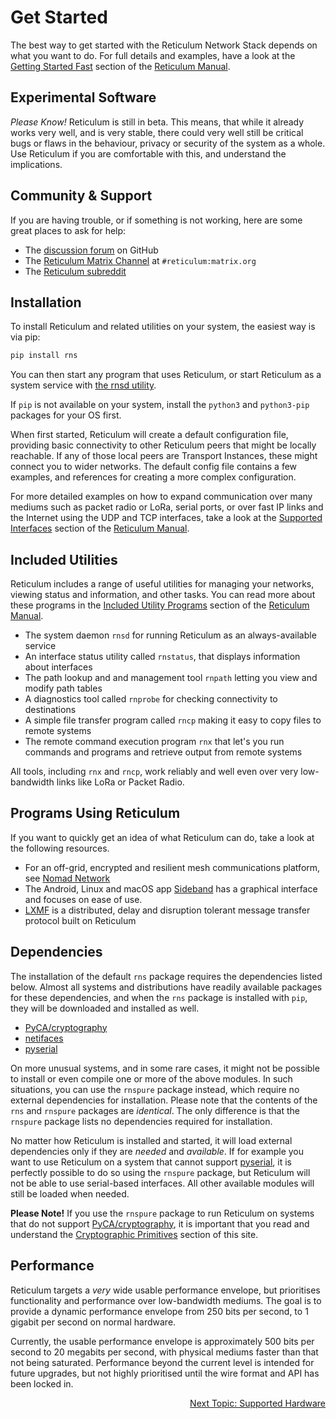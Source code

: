 # Get Started
The best way to get started with the Reticulum Network Stack depends on what
you want to do. For full details and examples, have a look at the [Getting Started Fast](manual/gettingstartedfast.html) section of the [Reticulum Manual](manual/index.html).

## Experimental Software
*Please Know!* Reticulum is still in beta. This means, that while it already works very well, and is very stable, there could very well still be critical bugs or flaws in the behaviour, privacy or security of the system as a whole. Use Reticulum if you are comfortable with this, and understand the implications.

## Community & Support

If you are having trouble, or if something is not working, here are some great places to ask for help:

- The [discussion forum](https://github.com/markqvist/Reticulum/discussions) on GitHub
- The [Reticulum Matrix Channel](#reticulum:matrix.org) at `#reticulum:matrix.org`
- The [Reticulum subreddit](https://reddit.com/r/reticulum)

## Installation
To install Reticulum and related utilities on your system, the easiest way is via pip:

```bash
pip install rns
```

You can then start any program that uses Reticulum, or start Reticulum as a system service with [the rnsd utility](manual/using.html#the-rnsd-utility).

If `pip` is not available on your system, install the `python3` and `python3-pip` packages for your OS first.

When first started, Reticulum will create a default configuration file, providing basic connectivity to other Reticulum peers that might be locally reachable. If any of those local peers are Transport Instances, these might connect you to wider networks. The default config file contains a few examples, and references for creating a more complex configuration.

For more detailed examples on how to expand communication over many mediums such as packet radio or LoRa, serial ports, or over fast IP links and the Internet using the UDP and TCP interfaces, take a look at the [Supported Interfaces](manual/interfaces.html) section of the [Reticulum Manual](manual/index.html).


## Included Utilities
Reticulum includes a range of useful utilities for managing your networks, viewing status and information, and other tasks. You can read more about these programs in the [Included Utility Programs](manual/using.html#included-utility-programs) section of the [Reticulum Manual](manual/index.html).

- The system daemon `rnsd` for running Reticulum as an always-available service
- An interface status utility called `rnstatus`, that displays information about interfaces
- The path lookup and and management tool `rnpath` letting you view and modify path tables
- A diagnostics tool called `rnprobe` for checking connectivity to destinations
- A simple file transfer program called `rncp` making it easy to copy files to remote systems
- The remote command execution program `rnx` that let's you run commands and programs and retrieve output from remote systems

All tools, including `rnx` and `rncp`, work reliably and well even over very low-bandwidth links like LoRa or Packet Radio.

## Programs Using Reticulum
If you want to quickly get an idea of what Reticulum can do, take a look at the following resources.

- For an off-grid, encrypted and resilient mesh communications platform, see [Nomad Network](https://github.com/markqvist/NomadNet)
- The Android, Linux and macOS app [Sideband](https://github.com/markqvist/sideband) has a graphical interface and focuses on ease of use.
- [LXMF](https://github.com/markqvist/lxmf) is a distributed, delay and disruption tolerant message transfer protocol built on Reticulum

## Dependencies
The installation of the default `rns` package requires the dependencies listed below. Almost all systems and distributions have readily available packages for these dependencies, and when the `rns` package is installed with `pip`, they will be downloaded and installed as well.

- [PyCA/cryptography](https://github.com/pyca/cryptography)
- [netifaces](https://github.com/al45tair/netifaces)
- [pyserial](https://github.com/pyserial/pyserial)

On more unusual systems, and in some rare cases, it might not be possible to install or even compile one or more of the above modules. In such situations, you can use the `rnspure` package instead, which require no external dependencies for installation. Please note that the contents of the `rns` and `rnspure` packages are *identical*. The only difference is that the `rnspure` package lists no dependencies required for installation.

No matter how Reticulum is installed and started, it will load external dependencies only if they are *needed* and *available*. If for example you want to use Reticulum on a system that cannot support [pyserial](https://github.com/pyserial/pyserial), it is perfectly possible to do so using the `rnspure` package, but Reticulum will not be able to use serial-based interfaces. All other available modules will still be loaded when needed.

**Please Note!** If you use the `rnspure` package to run Reticulum on systems that do not support [PyCA/cryptography](https://github.com/pyca/cryptography), it is important that you read and understand the [Cryptographic Primitives](crypto.html) section of this site.

## Performance
Reticulum targets a *very* wide usable performance envelope, but prioritises functionality and performance over low-bandwidth mediums. The goal is to provide a dynamic performance envelope from 250 bits per second, to 1 gigabit per second on normal hardware.

Currently, the usable performance envelope is approximately 500 bits per second to 20 megabits per second, with physical mediums faster than that not being saturated. Performance beyond the current level is intended for future upgrades, but not highly prioritised until the wire format and API has been locked in.

<p align="right"><a href="hardware.html">Next Topic: Supported Hardware</a></p>
